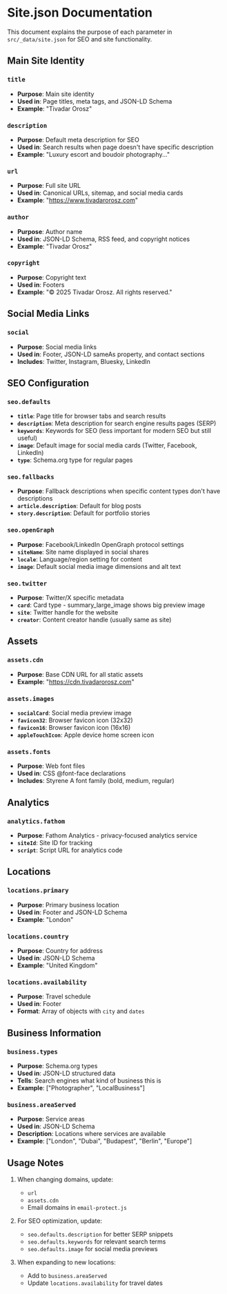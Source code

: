 # Site.json Documentation

This document explains the purpose of each parameter in `src/_data/site.json` for SEO and site functionality.

## Main Site Identity

### `title`
- **Purpose**: Main site identity
- **Used in**: Page titles, meta tags, and JSON-LD Schema
- **Example**: "Tivadar Orosz"

### `description`
- **Purpose**: Default meta description for SEO
- **Used in**: Search results when page doesn't have specific description
- **Example**: "Luxury escort and boudoir photography..."

### `url`
- **Purpose**: Full site URL
- **Used in**: Canonical URLs, sitemap, and social media cards
- **Example**: "https://www.tivadarorosz.com"

### `author`
- **Purpose**: Author name
- **Used in**: JSON-LD Schema, RSS feed, and copyright notices
- **Example**: "Tivadar Orosz"

### `copyright`
- **Purpose**: Copyright text
- **Used in**: Footers
- **Example**: "© 2025 Tivadar Orosz. All rights reserved."

## Social Media Links

### `social`
- **Purpose**: Social media links
- **Used in**: Footer, JSON-LD sameAs property, and contact sections
- **Includes**: Twitter, Instagram, Bluesky, LinkedIn

## SEO Configuration

### `seo.defaults`
- **`title`**: Page title for browser tabs and search results
- **`description`**: Meta description for search engine results pages (SERP)
- **`keywords`**: Keywords for SEO (less important for modern SEO but still useful)
- **`image`**: Default image for social media cards (Twitter, Facebook, LinkedIn)
- **`type`**: Schema.org type for regular pages

### `seo.fallbacks`
- **Purpose**: Fallback descriptions when specific content types don't have descriptions
- **`article.description`**: Default for blog posts
- **`story.description`**: Default for portfolio stories

### `seo.openGraph`
- **Purpose**: Facebook/LinkedIn OpenGraph protocol settings
- **`siteName`**: Site name displayed in social shares
- **`locale`**: Language/region setting for content
- **`image`**: Default social media image dimensions and alt text

### `seo.twitter`
- **Purpose**: Twitter/X specific metadata
- **`card`**: Card type - summary_large_image shows big preview image
- **`site`**: Twitter handle for the website
- **`creator`**: Content creator handle (usually same as site)

## Assets

### `assets.cdn`
- **Purpose**: Base CDN URL for all static assets
- **Example**: "https://cdn.tivadarorosz.com"

### `assets.images`
- **`socialCard`**: Social media preview image
- **`favicon32`**: Browser favicon icon (32x32)
- **`favicon16`**: Browser favicon icon (16x16)
- **`appleTouchIcon`**: Apple device home screen icon

### `assets.fonts`
- **Purpose**: Web font files
- **Used in**: CSS @font-face declarations
- **Includes**: Styrene A font family (bold, medium, regular)

## Analytics

### `analytics.fathom`
- **Purpose**: Fathom Analytics - privacy-focused analytics service
- **`siteId`**: Site ID for tracking
- **`script`**: Script URL for analytics code

## Locations

### `locations.primary`
- **Purpose**: Primary business location
- **Used in**: Footer and JSON-LD Schema
- **Example**: "London"

### `locations.country`
- **Purpose**: Country for address
- **Used in**: JSON-LD Schema
- **Example**: "United Kingdom"

### `locations.availability`
- **Purpose**: Travel schedule
- **Used in**: Footer
- **Format**: Array of objects with `city` and `dates`

## Business Information

### `business.types`
- **Purpose**: Schema.org types
- **Used in**: JSON-LD structured data
- **Tells**: Search engines what kind of business this is
- **Example**: ["Photographer", "LocalBusiness"]

### `business.areaServed`
- **Purpose**: Service areas
- **Used in**: JSON-LD Schema
- **Description**: Locations where services are available
- **Example**: ["London", "Dubai", "Budapest", "Berlin", "Europe"]

## Usage Notes

1. When changing domains, update:
   - `url`
   - `assets.cdn`
   - Email domains in `email-protect.js`

2. For SEO optimization, update:
   - `seo.defaults.description` for better SERP snippets
   - `seo.defaults.keywords` for relevant search terms
   - `seo.defaults.image` for social media previews

3. When expanding to new locations:
   - Add to `business.areaServed`
   - Update `locations.availability` for travel dates